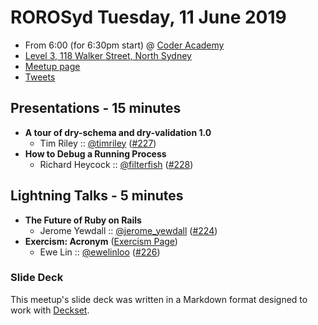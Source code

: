 # ROROSyd Tuesday, 11 June 2019

- From 6:00 (for 6:30pm start) @ [Coder Academy][]
- [Level 3, 118 Walker Street, North Sydney][]
- [Meetup page][]
- [Tweets][]

## Presentations - 15 minutes

- **A tour of dry-schema and dry-validation 1.0**
  - Tim Riley :: [@timriley][] ([#227][])
- **How to Debug a Running Process**
  - Richard Heycock :: [@filterfish][] ([#228][])

## Lightning Talks - 5 minutes

- **The Future of Ruby on Rails**
  - Jerome Yewdall :: [@jerome_yewdall][] ([#224][])
- **Exercism: Acronym** ([Exercism Page][])
  - Ewe Lin :: [@ewelinloo][] ([#226][])

### Slide Deck

This meetup's slide deck was written in a Markdown format designed to work with
[Deckset][].

[@timriley]: https://twitter.com/timriley
[#227]: https://github.com/rails-oceania/roro/issues/227
[@filterfish]: https://twitter.com/filterfish
[#228]: https://github.com/rails-oceania/roro/issues/228
[@jerome_yewdall]: https://twitter.com/jerome_yewdall
[#224]: https://github.com/rails-oceania/roro/issues/224
[Exercism Page]: https://exercism.io/tracks/ruby/exercises/acronym
[@ewelinloo]: https://twitter.com/ewelinloo
[#226]: https://github.com/rails-oceania/roro/issues/226
[Coder Academy]: https://coderacademy.edu.au/
[Level 3, 118 Walker Street, North Sydney]: https://goo.gl/maps/zFH2DMfAr32P9mg26
[Meetup page]: https://www.meetup.com/Ruby-On-Rails-Oceania-Sydney/events/jwptrqyzjbpb/
[Tweets]: https://twitter.com/search?f=tweets&q=rorosyd%20since%3A2019-06-10%20until%3A2019-06-12&src=typd
[Deckset]: https://www.decksetapp.com/

